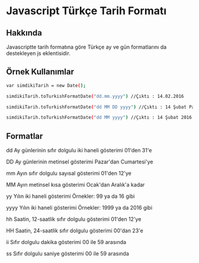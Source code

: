 # Javascript Türkçe Tarih Formatı

## Hakkında
Javascriptte tarih formatına göre Türkçe ay ve gün formatlarını da destekleyen js eklentisidir.

## Örnek Kullanımlar

```sh
var simdikiTarih = new Date();
```

```sh
simdikiTarih.toTurkishFormatDate("dd.mm.yyyy") //Çıktı : 14.02.2016
```

```sh
simdikiTarih.toTurkishFormatDate("dd MM DD yyyy") //Çıktı : 14 Şubat Pazar 2016
```

```sh
simdikiTarih.toTurkishFormatDate("dd MM yyyy") //Çıktı : 14 Şubat 2016 
```

## Formatlar
dd                      Ay günlerinin sıfır dolgulu iki haneli gösterimi		01'den 31'e

DD                      Ay günlerinin metinsel gösterimi                        Pazar'dan Cumartesi'ye

mm                      Ayın sıfır dolgulu sayısal gösterimi                    01'den 12'ye

MM                      Ayın metinsel kısa gösterimi                            Ocak'dan Aralık'a kadar

yy                      Yılın iki haneli gösterimi                              Örnekler: 99 ya da 16 gibi

yyyy                    Yılın iki haneli gösterimi                              Örnekler: 1999 ya da 2016 gibi

hh                      Saatin, 12-saatlik sıfır dolgulu gösterimi              01'den 12'ye

HH                      Saatin, 24-saatlik sıfır dolgulu gösterimi              00'dan 23'e

ii                      Sıfır dolgulu dakika gösterimi                          00 ile 59 arasında

ss                      Sıfır dolgulu saniye gösterimi                          00 ile 59 arasında

